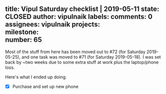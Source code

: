 title:	Vipul Saturday checklist | 2019-05-11
state:	CLOSED
author:	vipulnaik
labels:	
comments:	0
assignees:	vipulnaik
projects:	
milestone:	
number:	65
--
Most of the stuff from here has been moved out to #72 (for Saturday 2019-05-25), and one task was moved to #71 (for Saturday 2019-05-18). I was set back by ~two weeks due to some extra stuff at work plus the laptop/phone loss.

Here's what I ended up doing.

- [x] Purchase and set up new phone
